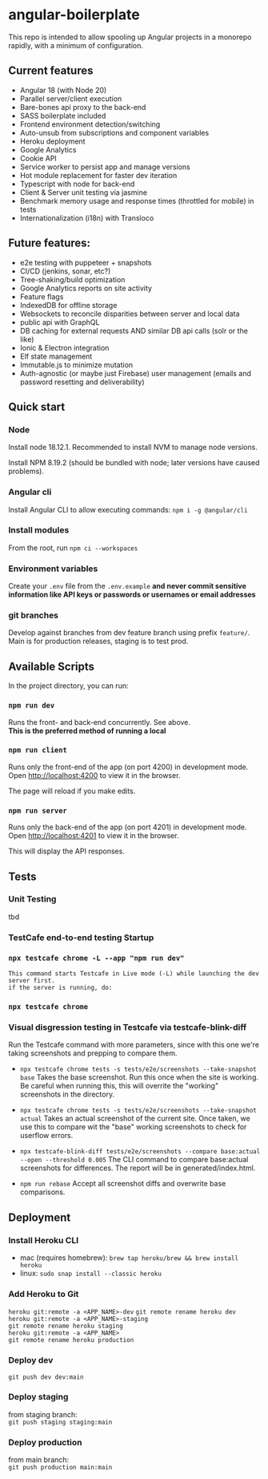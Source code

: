 # angular-boilerplate

This repo is intended to allow spooling up Angular projects in a monorepo rapidly, with a minimum of configuration.

## Current features
* Angular 18 (with Node 20)
* Parallel server/client execution
* Bare-bones api proxy to the back-end
* SASS boilerplate included
* Frontend environment detection/switching
* Auto-unsub from subscriptions and component variables
* Heroku deployment
* Google Analytics
* Cookie API
* Service worker to persist app and manage versions
* Hot module replacement for faster dev iteration
* Typescript with node for back-end
* Client & Server unit testing via jasmine
* Benchmark memory usage and response times (throttled for mobile) in tests
* Internationalization (i18n) with Transloco

## Future features:
* e2e testing with puppeteer + snapshots
* CI/CD (jenkins, sonar, etc?)
* Tree-shaking/build optimization
* Google Analytics reports on site activity
* Feature flags
* IndexedDB for offline storage
* Websockets to reconcile disparities between server and local data
* public api with GraphQL
* DB caching for external requests AND similar DB api calls (solr or the like)
* Ionic & Electron integration
* Elf state management
* Immutable.js to minimize mutation
* Auth-agnostic (or maybe just Firebase) user management (emails and password resetting and deliverability)

## Quick start

### Node

Install node 18.12.1. Recommended to install NVM to manage node versions.

Install NPM 8.19.2 (should be bundled with node; later versions have caused problems).

### Angular cli

Install Angular CLI to allow executing commands: `npm i -g @angular/cli`

### Install modules

From the root, run `npm ci --workspaces`

### Environment variables

Create your `.env` file from the `.env.example` **and never commit sensitive information like API keys or passwords or usernames or email addresses**


### git branches

Develop against branches from dev feature branch using prefix `feature/`. Main is for production releases, staging is to test prod.

## Available Scripts

In the project directory, you can run:

### `npm run dev`

Runs the front- and back-end concurrently. See above.  
**This is the preferred method of running a local**

### `npm run client`

Runs only the front-end of the app (on port 4200) in development mode.  
Open [http://localhost:4200](http://localhost:4200) to view it in the browser.

The page will reload if you make edits.

### `npm run server`

Runs only the back-end of the app (on port 4201) in development mode.  
Open [http://localhost:4201](http://localhost:4201) to view it in the browser.

This will display the API responses.

## Tests

### Unit Testing

tbd

### TestCafe end-to-end testing Startup

### `npx testcafe chrome -L --app "npm run dev"`
    This command starts Testcafe in Live mode (-L) while launching the dev server first. 
    if the server is running, do: 
### `npx testcafe chrome`

### Visual disgression testing in Testcafe via testcafe-blink-diff
Run the Testcafe command with more parameters, since 
with this one we're taking screenshots and prepping to compare them.

* `npx testcafe chrome tests -s tests/e2e/screenshots --take-snapshot base`
Takes the base screenshot. Run this once when the site is working.
Be careful when running this, this will overrite the "working" screenshots in the directory.

* `npx testcafe chrome tests -s tests/e2e/screenshots --take-snapshot actual`
Takes an actual screenshot of the current site.
Once taken, we use this to compare wit the "base" working screenshots to check for userflow errors.

* `npx testcafe-blink-diff tests/e2e/screenshots --compare base:actual --open --threshold 0.005`
The CLI command to compare base:actual screenshots for differences.
The report will be in generated/index.html.

* `npm run rebase`
Accept all screenshot diffs and overwrite base comparisons.

## Deployment

### Install Heroku CLI

* mac (requires homebrew): `brew tap heroku/brew && brew install heroku`
* linux: `sudo snap install --classic heroku`

### Add Heroku to Git

`heroku git:remote -a <APP_NAME>-dev`
`git remote rename heroku dev`  
`heroku git:remote -a <APP_NAME>-staging`  
`git remote rename heroku staging`  
`heroku git:remote -a <APP_NAME>`  
`git remote rename heroku production`

### Deploy dev

`git push dev dev:main`

### Deploy staging

from staging branch:  
`git push staging staging:main`

### Deploy production

from main branch:  
`git push production main:main`